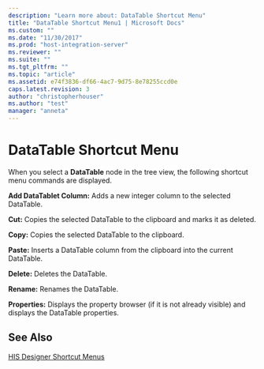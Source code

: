```yaml
---
description: "Learn more about: DataTable Shortcut Menu"
title: "DataTable Shortcut Menu1 | Microsoft Docs"
ms.custom: ""
ms.date: "11/30/2017"
ms.prod: "host-integration-server"
ms.reviewer: ""
ms.suite: ""
ms.tgt_pltfrm: ""
ms.topic: "article"
ms.assetid: e74f3836-df66-4ac7-9d75-8e78255ccd0e
caps.latest.revision: 3
author: "christopherhouser"
ms.author: "test"
manager: "anneta"
---
```

# DataTable Shortcut Menu
When you select a **DataTable** node in the tree view, the following shortcut menu commands are displayed.  
  
 **Add DataTablet Column:** Adds a new integer column to the selected DataTable.  
  
 **Cut:** Copies the selected DataTable to the clipboard and marks it as deleted.  
  
 **Copy:** Copies the selected DataTable to the clipboard.  
  
 **Paste:** Inserts a DataTable column from the clipboard into the current DataTable.  
  
 **Delete:** Deletes the DataTable.  
  
 **Rename:** Renames the DataTable.  
  
 **Properties:** Displays the property browser (if it is not already visible) and displays the DataTable properties.  
  
## See Also  
 [HIS Designer Shortcut Menus](../core/his-designer-shortcut-menus1.md)
